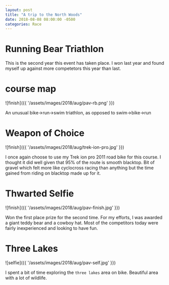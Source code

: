 ```yaml
---
layout: post
title: "A trip to the North Woods"
date: 2018-08-08 08:00:00 -0500
categories: Race
---
```


# Running Bear Triathlon
This is the second year this event has taken place. 
I won last year and found myself up against more competetors this year than last.

# course map
![finish]({{ '/assets/images/2018/aug/pav-rb.png' }})

An unusual bike->run->swim triathlon, as opposed to swim->bike->run


# Weapon of Choice
![finish]({{ '/assets/images/2018/aug/trek-ion-pro.jpg' }})

I once again choose to use my Trek ion pro 2011 road bike for this course. 
I thought it did well given that 95% of the route is smooth blacktop.
Bit of gravel which felt more like cyclocross racing than anything but the time gained from riding on blacktop made up for it.

# Thwarted Selfie 
![finish]({{ '/assets/images/2018/aug/pav-finish.jpg' }})

Won the first place prize for the second time.
For my efforts, I was awarded a giant teddy bear and a cowboy hat.
Most of the competitors today were fairly inexperienced and looking to have fun.

# Three Lakes
![selfie]({{ '/assets/images/2018/aug/pav-self.jpg' }})

I spent a bit of time exploring the `three lakes` area on bike. Beautiful area with a lot of wildlife.
